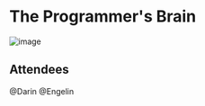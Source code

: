 # The Programmer's Brain
![image](https://user-images.githubusercontent.com/26742874/198227741-92c14a0d-2228-4044-815f-97ef9b4592f7.png)

## Attendees
@Darin @Engelin

##

